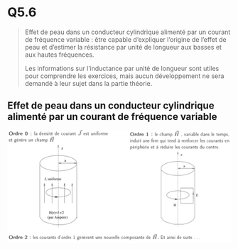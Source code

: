 # Q5.6

> Effet de peau dans un conducteur cylindrique alimenté par un courant de fréquence variable : être capable d’expliquer l’origine de l’effet de peau et d’estimer la résistance par unité de longueur aux basses et aux hautes fréquences.
>
>Les informations sur l’inductance par unité de longueur sont utiles pour comprendre les exercices, mais aucun développement ne sera demandé à leur sujet dans la partie théorie.

## Effet de peau dans un conducteur cylindrique alimenté par un courant de fréquence variable

![](attachments/Pasted%20image%2020230816153658.png)
